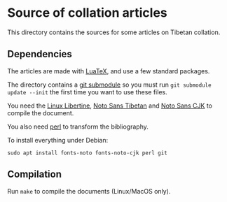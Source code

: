 # Source of collation articles

This directory contains the sources for some articles on Tibetan collation.

## Dependencies

The articles are made with [LuaTeX](http://luatex.org/), and use a few standard packages.

The directory contains a [git submodule](http://blogs.atlassian.com/2013/03/git-submodules-workflows-tips/) so you must run `git submodule update --init` the first time you want to use these files.

You need the [Linux Libertine](http://www.linuxlibertine.org/index.php?id=1&L=1), [Noto Sans Tibetan](https://www.google.com/get/noto/#sans-tibt) and [Noto Sans CJK](https://www.google.com/get/noto/help/cjk/) to compile the document.

You also need [perl](https://www.perl.org/) to transform the bibliography.

To install everything under Debian: 

```
sudo apt install fonts-noto fonts-noto-cjk perl git
```

## Compilation

Run `make` to compile the documents (Linux/MacOS only).